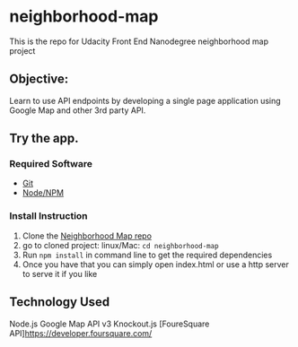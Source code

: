 # neighborhood-map
This is the repo for Udacity Front End Nanodegree neighborhood map project

## Objective:
Learn to use API endpoints by developing a single page application using Google Map and other 3rd party API. 

## Try the app.

### Required Software
* [Git](https://git-scm.com/)
* [Node/NPM](https://nodejs.org/en/)

### Install Instruction
1. Clone the [Neighborhood Map repo](https://github.com/xian0831/neighborhood-map.git)
2. go to cloned project:
	linux/Mac: `cd neighborhood-map`
3. Run `npm install` in command line to get the required dependencies
4. Once you have that you can simply open index.html or use a http server to serve it if you like



## Technology Used
Node.js
Google Map API v3
Knockout.js
[FoureSquare API]https://developer.foursquare.com/
